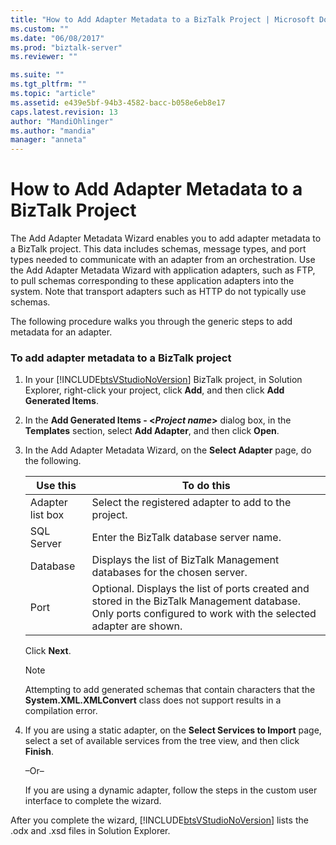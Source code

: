 ```yaml
---
title: "How to Add Adapter Metadata to a BizTalk Project | Microsoft Docs"
ms.custom: ""
ms.date: "06/08/2017"
ms.prod: "biztalk-server"
ms.reviewer: ""

ms.suite: ""
ms.tgt_pltfrm: ""
ms.topic: "article"
ms.assetid: e439e5bf-94b3-4582-bacc-b058e6eb8e17
caps.latest.revision: 13
author: "MandiOhlinger"
ms.author: "mandia"
manager: "anneta"
---
```

# How to Add Adapter Metadata to a BizTalk Project
The Add Adapter Metadata Wizard enables you to add adapter metadata to a BizTalk project. This data includes schemas, message types, and port types needed to communicate with an adapter from an orchestration. Use the Add Adapter Metadata Wizard with application adapters, such as FTP, to pull schemas corresponding to these application adapters into the system. Note that transport adapters such as HTTP do not typically use schemas.  
  
 The following procedure walks you through the generic steps to add metadata for an adapter.  
  
### To add adapter metadata to a BizTalk project  
  
1.  In your [!INCLUDE[btsVStudioNoVersion](../includes/btsvstudionoversion-md.md)] BizTalk project, in Solution Explorer, right-click your project, click **Add**, and then click **Add Generated Items**.  
  
2.  In the **Add Generated Items - \<***Project name***\>** dialog box, in the **Templates** section, select **Add Adapter**, and then click **Open**.  
  
3.  In the Add Adapter Metadata Wizard, on the **Select Adapter** page, do the following.  
  
    |Use this|To do this|  
    |--------------|----------------|  
    |Adapter list box|Select the registered adapter to add to the project.|  
    |SQL Server|Enter the BizTalk database server name.|  
    |Database|Displays the list of BizTalk Management databases for the chosen server.|  
    |Port|Optional. Displays the list of ports created and stored in the BizTalk Management database. Only ports configured to work with the selected adapter are shown.|  
  
     Click **Next**.  
  
    > [!NOTE]
    >  Attempting to add generated schemas that contain characters that the **System.XML.XMLConvert** class does not support results in a compilation error.  
  
4.  If you are using a static adapter, on the **Select Services to Import** page, select a set of available services from the tree view, and then click **Finish**.  
  
     –Or–  
  
     If you are using a dynamic adapter, follow the steps in the custom user interface to complete the wizard.  
  
 After you complete the wizard, [!INCLUDE[btsVStudioNoVersion](../includes/btsvstudionoversion-md.md)] lists the .odx and .xsd files in Solution Explorer.